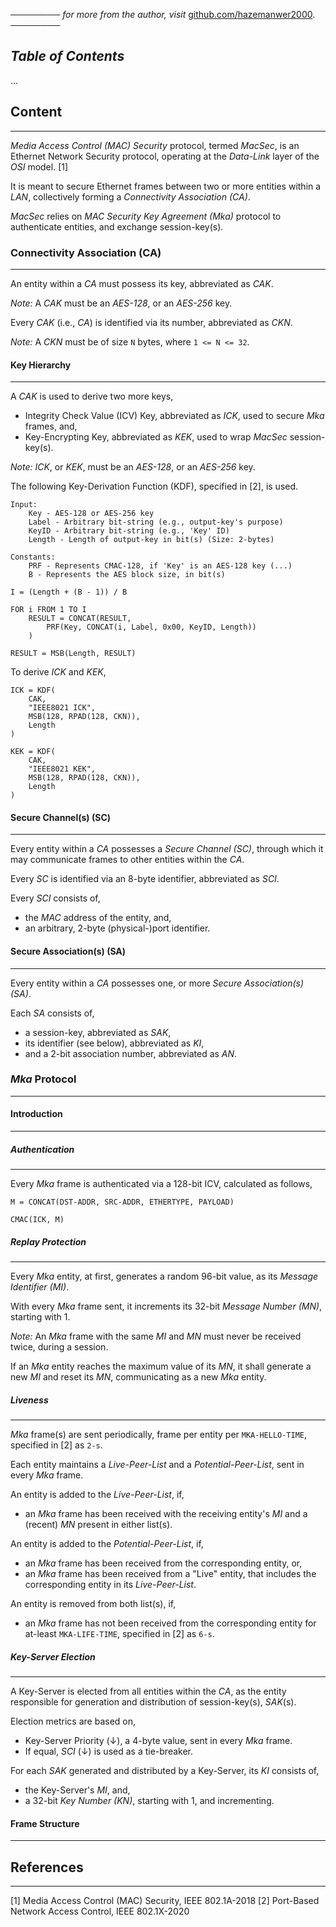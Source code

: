 ──────── *for more from the author, visit* [github.com/hazemanwer2000](https://github.com/hazemanwer2000). ────────
## *Table of Contents*
...
## Content
---
*Media Access Control (MAC) Security* protocol, termed *MacSec*, is an Ethernet Network Security protocol, operating at the *Data-Link* layer of the *OSI* model. [1]

It is meant to secure Ethernet frames between two or more entities within a *LAN*, collectively forming a *Connectivity Association (CA)*.

*MacSec* relies on *MAC Security Key Agreement (Mka)* protocol to authenticate entities, and exchange session-key(s).
### Connectivity Association (CA)
---
An entity within a *CA* must possess its key, abbreviated as *CAK*.

*Note:* A *CAK* must be an *AES-128*, or an *AES-256* key.

Every *CAK* (i.e., *CA*) is identified via its number, abbreviated as *CKN*.

*Note:* A *CKN* must be of size `N` bytes, where `1 <= N <= 32`.
#### Key Hierarchy
---
A *CAK* is used to derive two more keys,
* Integrity Check Value (ICV) Key, abbreviated as *ICK*, used to secure *Mka* frames, and,
* Key-Encrypting Key, abbreviated as *KEK*, used to wrap *MacSec* session-key(s).

*Note:* *ICK*, or *KEK*, must be an *AES-128*, or an *AES-256* key.

The following Key-Derivation Function (KDF), specified in [2], is used.

```
Input:
	Key - AES-128 or AES-256 key
	Label - Arbitrary bit-string (e.g., output-key's purpose)
	KeyID - Arbitrary bit-string (e.g., 'Key' ID)
	Length - Length of output-key in bit(s) (Size: 2-bytes)
```

```
Constants:
	PRF - Represents CMAC-128, if 'Key' is an AES-128 key (...)
	B - Represents the AES block size, in bit(s)
```

```
I = (Length + (B - 1)) / B

FOR i FROM 1 TO I
	RESULT = CONCAT(RESULT, 
		PRF(Key, CONCAT(i, Label, 0x00, KeyID, Length))
	)

RESULT = MSB(Length, RESULT)
```

To derive *ICK* and *KEK*,

```
ICK = KDF(
	CAK,
	"IEEE8021 ICK",
	MSB(128, RPAD(128, CKN)),
	Length
)

KEK = KDF(
	CAK,
	"IEEE8021 KEK",
	MSB(128, RPAD(128, CKN)),
	Length
)
```
#### Secure Channel(s) (SC)
---
Every entity within a *CA* possesses a *Secure Channel (SC)*, through which it may communicate frames to other entities within the *CA*.

Every *SC* is identified via an 8-byte identifier, abbreviated as *SCI*.

Every *SCI* consists of,
* the *MAC* address of the entity, and,
* an arbitrary, 2-byte (physical-)port identifier.
#### Secure Association(s) (SA)
---
Every entity within a *CA* possesses one, or more *Secure Association(s) (SA)*.

Each *SA* consists of,
* a session-key, abbreviated as *SAK*,
* its identifier (see below), abbreviated as *KI*,
* and a 2-bit association number, abbreviated as *AN*.
### *Mka* Protocol
---
#### Introduction
---
##### Authentication
---
Every *Mka* frame is authenticated via a 128-bit ICV, calculated as follows,

```
M = CONCAT(DST-ADDR, SRC-ADDR, ETHERTYPE, PAYLOAD)

CMAC(ICK, M)
```
##### Replay Protection
---
Every *Mka* entity, at first, generates a random 96-bit value, as its *Message Identifier (MI)*.

With every *Mka* frame sent, it increments its 32-bit *Message Number (MN)*, starting with 1.

*Note:* An *Mka* frame with the same *MI* and *MN* must never be received twice, during a session.

If an *Mka* entity reaches the maximum value of its *MN*, it shall generate a new *MI* and reset its *MN*, communicating as a new *Mka* entity.
##### Liveness
---
*Mka* frame(s) are sent periodically, frame per entity per `MKA-HELLO-TIME`, specified in [2] as `2-s`. 

Each entity maintains a *Live-Peer-List* and a *Potential-Peer-List*, sent in every *Mka* frame.

An entity is added to the *Live-Peer-List*, if,
* an *Mka* frame has been received with the receiving entity's *MI* and a (recent) *MN* present in either list(s).

An entity is added to the *Potential-Peer-List*, if,
* an *Mka* frame has been received from the corresponding entity, or,
* an *Mka* frame has been received from a "Live" entity, that includes the corresponding entity in its *Live-Peer-List*.

An entity is removed from both list(s), if,
* an *Mka* frame has not been received from the corresponding entity for at-least `MKA-LIFE-TIME`, specified in [2] as `6-s`.
##### Key-Server Election
---
A Key-Server is elected from all entities within the *CA*, as the entity responsible for generation and distribution of session-key(s), *SAK*(s).

Election metrics are based on,
* Key-Server Priority ($\downarrow$), a 4-byte value, sent in every *Mka* frame.
* If equal, *SCI* ($\downarrow$) is used as a tie-breaker.

For each *SAK* generated and distributed by a Key-Server, its *KI* consists of,
* the Key-Server's *MI*, and,
* a 32-bit *Key Number (KN)*, starting with 1, and incrementing.
#### Frame Structure
---
## References
---
[1] Media Access Control (MAC) Security, IEEE 802.1A-2018
[2] Port-Based Network Access Control, IEEE 802.1X-2020